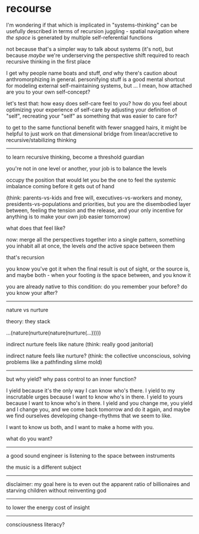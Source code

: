 # recourse

I'm wondering if that which is implicated in "systems-thinking" can be usefully described in terms of recursion juggling - spatial navigation where _the space_ is generated by multiple self-referential functions

not because that's a simpler way to talk about systems (it's not), but because _maybe_ we're underserving the perspective shift required to reach recursive thinking in the first place

I get why people name boats and stuff, _and_ why there's caution about anthromorphizing in general. personifying stuff is a good mental shortcut for modeling external self-maintaining systems, but ... I mean, how attached are you to your own self-concept?

let's test that: how easy does self-care feel to you? how do you feel about optimizing your experience of self-care by adjusting your definition of "self", recreating your "self" as something that was easier to care for?

to get to the same functional benefit with fewer snagged hairs, it might be helpful to just work on that dimensional bridge from linear/accretive to recursive/stabilizing thinking

***

to learn recursive thinking, become a threshold guardian

you're not in one level or another, your job is to balance the levels

occupy the position that would let you be the one to feel the systemic imbalance coming before it gets out of hand

(think: parents-vs-kids and free will, executives-vs-workers and money, presidents-vs-populations and priorities, but you are the disembodied layer between, feeling the tension and the release, and your only incentive for anything is to make your own job easier tomorrow)

what does that feel like?

now: merge all the perspectives together into a single pattern, something you inhabit all at once, the levels _and_ the active space between them

that's recursion

you know you've got it when the final result is out of sight, or the source is, and maybe both - when your footing _is_ the space between, and you know it

you are already native to this condition: do you remember your before? do you know your after?

***

nature vs nurture

theory: they stack

...(nature(nurture(nature(nurture(...)))))

indirect nurture feels like nature (think: really good janitorial)

indirect nature feels like nurture? (think: the collective unconscious, solving problems like a pathfinding slime mold)

***

but why yield? why pass control to an inner function?

I yield because it's the only way I can know who's there. I yield to my inscrutable urges because I want to know who's in there. I yield to yours because I want to know who's in there. I yield and you change me, you yield and I change you, and we come back tomorrow and do it again, and maybe we find ourselves developing change-rhythms that we seem to like.

I want to know us both, and I want to make a home with you.

what do you want?

***

a good sound engineer is listening to the space between instruments

the music is a different subject

***

disclaimer: my goal here is to even out the apparent ratio of billionaires and starving children without reinventing god

***

to lower the energy cost of insight

***

consciousness literacy?
